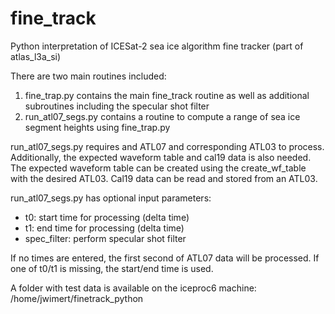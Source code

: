 # fine_track
Python interpretation of ICESat-2 sea ice algorithm fine tracker (part of atlas_l3a_si)

There are two main routines included:
1) fine_trap.py contains the main fine_track routine as well as additional subroutines including the specular shot filter
2) run_atl07_segs.py contains a routine to compute a range of sea ice segment heights using fine_trap.py

run_atl07_segs.py requires and ATL07 and corresponding ATL03 to process. Additionally, the expected waveform table and cal19 data is also needed. The expected waveform table can be created using the create_wf_table with the desired ATL03. Cal19 data can be read and stored from an ATL03.

run_atl07_segs.py has optional input parameters:
- t0: start time for processing (delta time)
- t1: end time for processing (delta time)
- spec_filter: perform specular shot filter

If no times are entered, the first second of ATL07 data will be processed. If one of t0/t1 is missing, the start/end time is used.

A folder with test data is available on the iceproc6 machine:
/home/jwimert/finetrack_python
